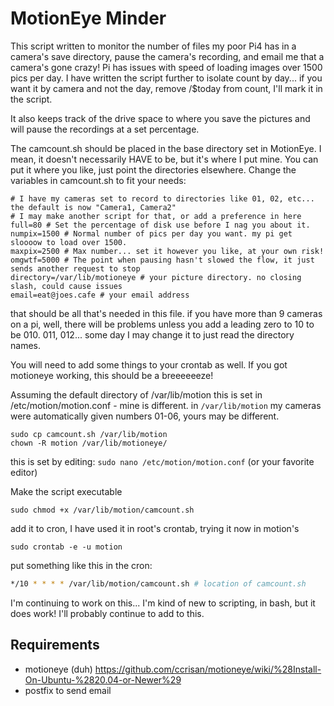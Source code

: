 # MotionEye Minder
This script written to monitor the number of files my poor Pi4 has in a camera's save directory, pause the camera's recording, and email me that a camera's gone crazy! Pi has issues with speed of loading images over 1500 pics per day. I have written the script further to isolate count by day... if you want it by camera and not the day, remove /$today from count, I'll mark it in the script.

It also keeps track of the drive space to where you save the pictures and will pause the recordings at a set percentage.

The camcount.sh should be placed in the base directory set in MotionEye. I mean, it doesn't necessarily HAVE to be, but it's where I put mine. You can put it where you like, just point the directories elsewhere. Change the variables in camcount.sh to fit your needs:
```
# I have my cameras set to record to directories like 01, 02, etc... the default is now "Camera1, Camera2"
# I may make another script for that, or add a preference in here
full=80 # Set the percentage of disk use before I nag you about it.
numpix=1500 # Normal number of pics per day you want. my pi get sloooow to load over 1500.
maxpix=2500 # Max number... set it however you like, at your own risk!
omgwtf=5000 # The point when pausing hasn't slowed the flow, it just sends another request to stop
directory=/var/lib/motioneye # your picture directory. no closing slash, could cause issues
email=eat@joes.cafe # your email address
```
that should be all that's needed in this file. if you have more than 9 cameras on a pi, well, there will be problems unless you add a leading zero to 10 to be 010. 011, 012... some day I may change it to just read the directory names.

You will need to add some things to your crontab as well.
If you got motioneye working, this should be a breeeeeeze!

Assuming the default directory of /var/lib/motion 
this is set in /etc/motion/motion.conf - mine is different.
in `/var/lib/motion` my cameras were automatically given numbers 01-06, yours may be different.

```
sudo cp camcount.sh /var/lib/motion
chown -R motion /var/lib/motioneye/
```
this is set by editing: `sudo nano /etc/motion/motion.conf` (or your favorite editor)

Make the script executable
```
sudo chmod +x /var/lib/motion/camcount.sh
```
add it to cron, I have used it in root's crontab, trying it now in motion's
```
sudo crontab -e -u motion
```
put something like this in the cron:
```bash
*/10 * * * * /var/lib/motion/camcount.sh # location of camcount.sh
```

I'm continuing to work on this... I'm kind of new to scripting, in bash, but it does work! I'll probably continue to add to this.

## Requirements
- motioneye (duh) https://github.com/ccrisan/motioneye/wiki/%28Install-On-Ubuntu-%2820.04-or-Newer%29
- postfix to send email
